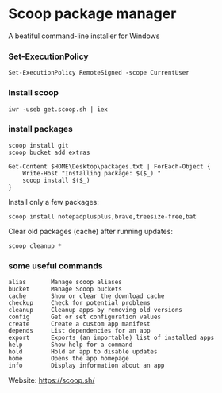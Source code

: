 # Scoop package manager 
A beatiful command-line installer for Windows


### Set-ExecutionPolicy

	Set-ExecutionPolicy RemoteSigned -scope CurrentUser
		
### Install scoop
	iwr -useb get.scoop.sh | iex

### install packages

	scoop install git
	scoop bucket add extras

	Get-Content $HOME\Desktop\packages.txt | ForEach-Object {
		Write-Host "Installing package: $($_) "
		scoop install $($_)
	}

Install only a few packages:

	scoop install notepadplusplus,brave,treesize-free,bat

Clear old packages (cache) after running updates:

	scoop cleanup *


### some useful commands

	alias       Manage scoop aliases
	bucket      Manage Scoop buckets
	cache       Show or clear the download cache
	checkup     Check for potential problems
	cleanup     Cleanup apps by removing old versions
	config      Get or set configuration values
	create      Create a custom app manifest
	depends     List dependencies for an app
	export      Exports (an importable) list of installed apps
	help        Show help for a command
	hold        Hold an app to disable updates
	home        Opens the app homepage
	info        Display information about an app

	
Website: https://scoop.sh/
